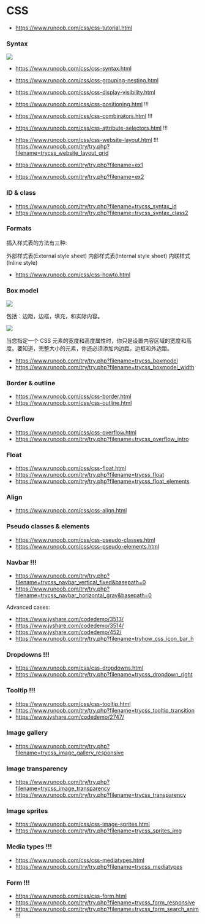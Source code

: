 # CSS

- <https://www.runoob.com/css/css-tutorial.html>

### Syntax

![](https://www.runoob.com/wp-content/uploads/2013/07/632877C9-2462-41D6-BD0E-F7317E4C42AC.jpg)

- <https://www.runoob.com/css/css-syntax.html>
- <https://www.runoob.com/css/css-grouping-nesting.html>
- <https://www.runoob.com/css/css-display-visibility.html>
- <https://www.runoob.com/css/css-positioning.html> !!!
- <https://www.runoob.com/css/css-combinators.html> !!!
- <https://www.runoob.com/css/css-attribute-selectors.html> !!!
- <https://www.runoob.com/css/css-website-layout.html> !!! <https://www.runoob.com/try/try.php?filename=trycss_website_layout_grid>

- <https://www.runoob.com/try/try.php?filename=ex1>
- <https://www.runoob.com/try/try.php?filename=ex2>

### ID & class

- <https://www.runoob.com/try/try.php?filename=trycss_syntax_id>
- <https://www.runoob.com/try/try.php?filename=trycss_syntax_class2>

### Formats

插入样式表的方法有三种:

外部样式表(External style sheet)
内部样式表(Internal style sheet)
内联样式(Inline style)

- <https://www.runoob.com/css/css-howto.html>

### Box model

![](https://www.runoob.com/images/box-model.gif)

包括：边距，边框，填充，和实际内容。

![](https://www.runoob.com/wp-content/uploads/2013/08/VlwVi.png)

当您指定一个 CSS 元素的宽度和高度属性时，你只是设置内容区域的宽度和高度。要知道，完整大小的元素，你还必须添加内边距，边框和外边距。

- <https://www.runoob.com/try/try.php?filename=trycss_boxmodel>
- <https://www.runoob.com/try/try.php?filename=trycss_boxmodel_width>

### Border & outline

- <https://www.runoob.com/css/css-border.html>
- <https://www.runoob.com/css/css-outline.html>

### Overflow

- <https://www.runoob.com/css/css-overflow.html>
- <https://www.runoob.com/try/try.php?filename=trycss_overflow_intro>

### Float

- <https://www.runoob.com/css/css-float.html>
- <https://www.runoob.com/try/try.php?filename=trycss_float>
- <https://www.runoob.com/try/try.php?filename=trycss_float_elements>

### Align

- <https://www.runoob.com/css/css-align.html>

### Pseudo classes & elements

- <https://www.runoob.com/css/css-pseudo-classes.html>
- <https://www.runoob.com/css/css-pseudo-elements.html>

### Navbar !!!

- <https://www.runoob.com/try/try.php?filename=trycss_navbar_vertical_fixed&basepath=0>
- <https://www.runoob.com/try/try.php?filename=trycss_navbar_horizontal_gray&basepath=0>

Advanced cases:

- <https://www.jyshare.com/codedemo/3513/>
- <https://www.jyshare.com/codedemo/3514/>
- <https://www.jyshare.com/codedemo/452/>
- <https://www.runoob.com/try/try.php?filename=tryhow_css_icon_bar_h>

### Dropdowns !!!

- <https://www.runoob.com/css/css-dropdowns.html>
- <https://www.runoob.com/try/try.php?filename=trycss_dropdown_right>

### Tooltip !!!

- <https://www.runoob.com/css/css-tooltip.html>
- <https://www.runoob.com/try/try.php?filename=trycss_tooltip_transition>
- <https://www.jyshare.com/codedemo/2747/>

### Image gallery

- <https://www.runoob.com/try/try.php?filename=trycss_image_gallery_responsive>

### Image transparency

- <https://www.runoob.com/try/try.php?filename=trycss_image_transparency>
- <https://www.runoob.com/try/try.php?filename=trycss_transparency>

### Image sprites

- <https://www.runoob.com/css/css-image-sprites.html>
- <https://www.runoob.com/try/try.php?filename=trycss_sprites_img>

### Media types !!!

- <https://www.runoob.com/css/css-mediatypes.html>
- <https://www.runoob.com/try/try.php?filename=trycss_mediatypes>


### Form !!!

- <https://www.runoob.com/css/css-form.html>
- <https://www.runoob.com/try/try.php?filename=trycss_form_responsive>
- <https://www.runoob.com/try/try.php?filename=trycss_form_search_anim> !!!
